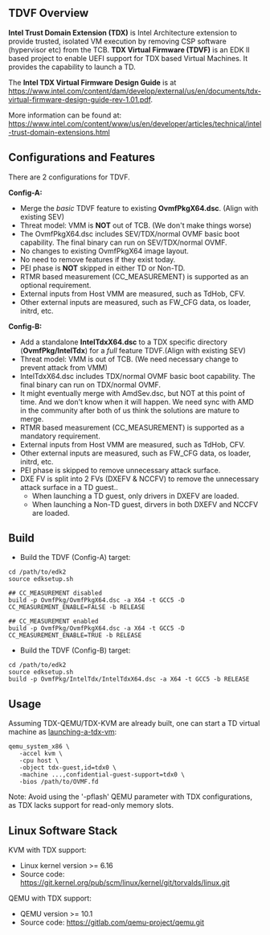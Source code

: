 TDVF Overview
-------------

**Intel Trust Domain Extension (TDX)** is Intel Architecture extension
to provide trusted, isolated VM execution by removing CSP software
(hypervisor etc) from the TCB. **TDX Virtual Firmware (TDVF)** is an
EDK II based project to enable UEFI support for TDX based Virtual
Machines. It provides the capability to launch a TD.

The **Intel TDX Virtual Firmware Design Guide** is at
https://www.intel.com/content/dam/develop/external/us/en/documents/tdx-virtual-firmware-design-guide-rev-1.01.pdf.

More information can be found at:
https://www.intel.com/content/www/us/en/developer/articles/technical/intel-trust-domain-extensions.html


Configurations and Features
----------------------------

There are 2 configurations for TDVF.

**Config-A:**
 - Merge the *basic* TDVF feature to existing **OvmfPkgX64.dsc**. (Align
   with existing SEV)
 - Threat model: VMM is **NOT** out of TCB. (We don't make things worse)
 - The OvmfPkgX64.dsc includes SEV/TDX/normal OVMF basic boot capability.
   The final binary can run on SEV/TDX/normal OVMF.
 - No changes to existing OvmfPkgX64 image layout.
 - No need to remove features if they exist today.
 - PEI phase is **NOT** skipped in either TD or Non-TD.
 - RTMR based measurement (CC_MEASUREMENT) is supported as an optional requirement.
 - External inputs from Host VMM are measured, such as TdHob, CFV.
 - Other external inputs are measured, such as FW_CFG data, os loader,
   initrd, etc.

**Config-B:**
 - Add a standalone **IntelTdxX64.dsc** to a TDX specific directory
   (**OvmfPkg/IntelTdx**) for a *full* feature TDVF.(Align with existing SEV)
 - Threat model: VMM is out of TCB. (We need necessary change to prevent
   attack from VMM)
 - IntelTdxX64.dsc includes TDX/normal OVMF basic boot capability. The final
   binary can run on TDX/normal OVMF.
 - It might eventually merge with AmdSev.dsc, but NOT at this point of
   time. And we don't know when it will happen. We need sync with AMD in
   the community after both of us think the solutions are mature to merge.
 - RTMR based measurement (CC_MEASUREMENT) is supported as a mandatory requirement.
 - External inputs from Host VMM are measured, such as TdHob, CFV.
 - Other external inputs are measured, such as FW_CFG data, os loader,
   initrd, etc.
 - PEI phase is skipped to remove unnecessary attack surface.
 - DXE FV is split into 2 FVs (DXEFV & NCCFV) to remove the unnecessary attack
   surface in a TD guest..
   - When launching a TD guest, only drivers in DXEFV are loaded.
   - When launching a Non-TD guest, dirvers in both DXEFV and NCCFV are
     loaded.

Build
------
- Build the TDVF (Config-A) target:
```
cd /path/to/edk2
source edksetup.sh

## CC_MEASUREMENT disabled
build -p OvmfPkg/OvmfPkgX64.dsc -a X64 -t GCC5 -D CC_MEASUREMENT_ENABLE=FALSE -b RELEASE

## CC_MEASUREMENT enabled
build -p OvmfPkg/OvmfPkgX64.dsc -a X64 -t GCC5 -D CC_MEASUREMENT_ENABLE=TRUE -b RELEASE
```

- Build the TDVF (Config-B) target:
```
cd /path/to/edk2
source edksetup.sh
build -p OvmfPkg/IntelTdx/IntelTdxX64.dsc -a X64 -t GCC5 -b RELEASE
```

Usage
-----

Assuming TDX-QEMU/TDX-KVM are already built, one can start a TD virtual
machine as [launching-a-tdx-vm](https://gitlab.com/qemu/qemu/-/blob/master/docs/system/i386/tdx.rst):

```
qemu_system_x86 \
   -accel kvm \
   -cpu host \
   -object tdx-guest,id=tdx0 \
   -machine ...,confidential-guest-support=tdx0 \
   -bios /path/to/OVMF.fd
```

Note:
Avoid using the '-pflash' QEMU parameter with TDX configurations, as TDX lacks support for read-only memory slots.

Linux Software Stack
--------------------
KVM with TDX support:
  - Linux kernel version >= 6.16
  - Source code: https://git.kernel.org/pub/scm/linux/kernel/git/torvalds/linux.git

QEMU with TDX support:
  - QEMU version >= 10.1
  - Source code: https://gitlab.com/qemu-project/qemu.git
